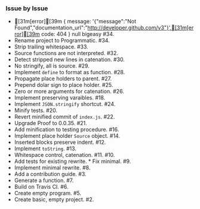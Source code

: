 ### Issue by Issue

 * [31m[error][39m { message: '{"message":"Not Found","documentation_url":"http://developer.github.com/v3"}',[31m[error][39m   code: 404 } null bigeasy #34.
 * Rename project to Programmatic. #34.
 * Strip trailing whitespace. #33.
 * Source functions are not interpreted. #32.
 * Detect stripped new lines in catenation. #30.
 * No stringify, all is source. #29.
 * Implement `define` to format as function. #28.
 * Propagate place holders to parent. #27.
 * Prepend dolar sign to place holder. #25.
 * Zero or more arguments for catenation. #26.
 * Implement preserving varaibles. #18.
 * Implement `JSON.stringify` shortcut. #24.
 * Minify tests. #20.
 * Revert minified commit of `index.js`. #22.
 * Upgrade Proof to 0.0.35. #21.
 * Add minification to testing procedure. #16.
 * Implement place holder `Source` object. #14.
 * Inserted blocks preserve indent. #12.
 * Implement `toString`. #13.
 * Whitespace control, catenation. #11. #10.
 * Add tests for existing rewrite. * Fix minimal. #9.
 * Implement minimal rewrite. #8.
 * Add a contribution guide. #3.
 * Generate a function. #7.
 * Build on Travis CI. #6.
 * Create empty program. #5.
 * Create basic, empty project. #2.
